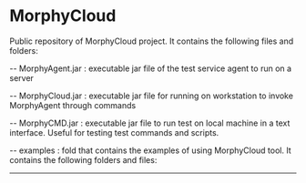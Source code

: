 # MorphyCloud

Public repository of MorphyCloud project. It contains the following files and folders:

-- MorphyAgent.jar : executable jar file of the test service agent to run on a server

-- MorphyCloud.jar : executable jar file for running on workstation to invoke MorphyAgent through commands

-- MorphyCMD.jar : executable jar file to run test on local machine in a text interface. Useful for testing test commands and scripts. 

-- examples : fold that contains the examples of using MorphyCloud tool. It contains the following folders and files: 

---- 
